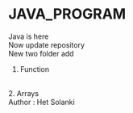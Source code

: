 # JAVA_PROGRAM
Java is here
<br>
Now update repository
<br>
New two folder add 
<br>
1. Function
<br>
2. Arrays
<br>
Author : Het Solanki
